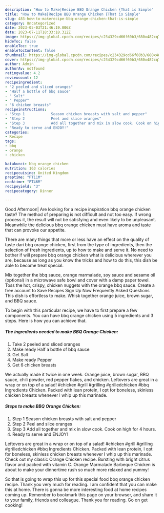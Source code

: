 ```yaml
---
description: "How to Make|Recipe BBQ Orange Chicken {That is Simple"
title: "How to Make|Recipe BBQ Orange Chicken {That is Simple"
slug: 483-how-to-makerecipe-bbq-orange-chicken-that-is-simple
category: Uncategorized
date: 2023-05-03T21:46:19.006Z
date: 2023-07-11T18:33:18.312Z
image: https://img-global.cpcdn.com/recipes/c234329cd66f60b3/680x482cq70/bbq-orange-chicken-recipe-main-photo.jpg
hideToc: false
enableToc: true
enableTocContent: false
thumbnail: https://img-global.cpcdn.com/recipes/c234329cd66f60b3/680x482cq70/bbq-orange-chicken-recipe-main-photo.jpg
cover: https://img-global.cpcdn.com/recipes/c234329cd66f60b3/680x482cq70/bbq-orange-chicken-recipe-main-photo.jpg
author: Admin
authorAv: notfound
ratingvalue: 4.2
reviewcount: 12
recipeingredient:
- "2 peeled and sliced oranges"
- "Half a bottle of bbq sauce"
- " Salt"
- " Pepper"
- "6 chicken breasts"
recipeinstructions:
- "Step 1            Season chicken breasts with salt and pepper"
- "Step 2            Peel and slice oranges"
- "Step 3            Add all together and mix in slow cook. Cook on high for 4 hours."
- "Ready to serve and ENJOY!"
categories:
- Recipe
tags:
- bbq
- orange
- chicken

katakunci: bbq orange chicken 
nutrition: 163 calories
recipecuisine: United Kingdom
preptime: "PT11M"
cooktime: "PT46M"
recipeyield: "3"
recipecategory: Dinner

---
```



Good Afternoon| Are looking for a recipe inspiration bbq orange chicken taste? The method of preparing is not difficult and not too easy. If wrong process it, the result will not be satisfying and even likely to be unpleasant. Meanwhile the delicious bbq orange chicken must have aroma and taste that can provoke our appetite.






There are many things that more or less have an effect on the quality of taste dari bbq orange chicken, first from the type of ingredients, then the selection of fresh ingredients, up to how to make and serve it. No need to bother if will prepare bbq orange chicken what is delicious wherever you are, because as long as you know the tricks and how to do this, this dish be able to become treat  special.


Mix together the bbq sauce, orange marmalade, soy sauce and sesame oil (optional) in a microwave safe bowl and cover with a damp paper towel. Toss the hot, crispy, chicken nuggets with the orange bbq sauce. Create a free account to Save Recipes Sign Up Now Frequently Asked Questions This dish is effortless to make. Whisk together orange juice, brown sugar, and BBQ sauce.


To begin with this particular recipe, we have to first prepare a few components. You can have bbq orange chicken using 5 ingredients and 3 steps. Here is how you can achieve that.

<!--inarticleads1-->

##### The ingredients needed to make BBQ Orange Chicken:

1. Take 2 peeled and sliced oranges
1. Make ready Half a bottle of bbq sauce
1. Get  Salt
1. Make ready  Pepper
1. Get 6 chicken breasts


We actually made it twice in one week. Orange juice, brown sugar, BBQ sauce, chili powder, red pepper flakes, and chicken. Leftovers are great in a wrap or on top of a salad! #chicken #grill #grilling #grilledchicken #bbq Ingredients Chicken. Packed with lean protein, I opt for boneless, skinless chicken breasts whenever I whip up this marinade. 

<!--inarticleads2-->

##### Steps to make BBQ Orange Chicken:

1. Step 1            Season chicken breasts with salt and pepper
1. Step 2            Peel and slice oranges
1. Step 3            Add all together and mix in slow cook. Cook on high for 4 hours.
1. Ready to serve and ENJOY!

Leftovers are great in a wrap or on top of a salad! #chicken #grill #grilling #grilledchicken #bbq Ingredients Chicken. Packed with lean protein, I opt for boneless, skinless chicken breasts whenever I whip up this marinade. Check out my classic Orange Chicken recipe. Bursting with bright citrus flavor and packed with vitamin C. Orange Marmalade Barbeque Chicken is about to make your dinnertime rush so much more relaxed and yummy! 

So that is going to wrap this up for this special food bbq orange chicken recipe. Thank you very much for reading. I am confident that you can make this at home. There is gonna be more interesting food at home recipes coming up. Remember to bookmark this page on your browser, and share it to your family, friends and colleague. Thank you for reading. Go on get cooking!
